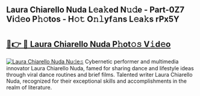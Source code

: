 ## Laura Chiarello Nuda L𝚎a𝚔ed N𝚞𝚍e - Part-0Z7 Vi𝚍𝚎o P𝚑𝚘tos - H𝚘𝚝 O𝚗𝚕yf𝚊ns L𝚎a𝚔s rPx5Y

# <h2><a href="http://kf2v4b.oniu.top/?m=Laura+Chiarello+Nuda">🔗👉 🔴 Laura Chiarello Nuda P𝚑ot𝚘𝚜 V𝚒d𝚎o</a></h2>

[![Laura Chiarello Nuda Nu𝚍e𝚜](https://i.imgur.com/0qMVB7G.gif)](http://kf2v4b.oniu.top/?m=Laura+Chiarello+Nuda)
Cybernetic performer and multimedia innovator Laura Chiarello Nuda, famed for sharing dance and lifestyle ideas through viral dance routines and brief films. Talented writer Laura Chiarello Nuda, recognized for their exceptional skills and accomplishments in the realm of literature.  
